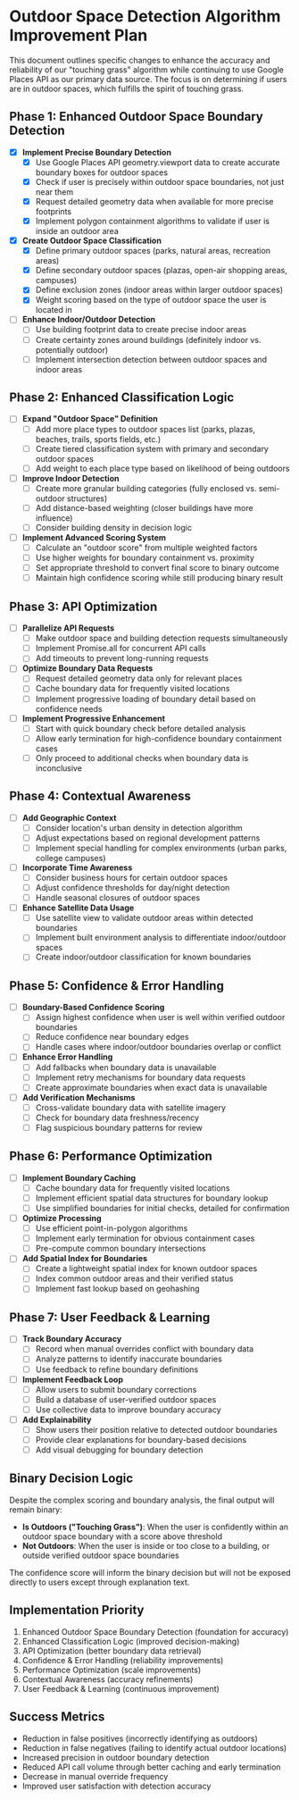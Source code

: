 # Outdoor Space Detection Algorithm Improvement Plan

This document outlines specific changes to enhance the accuracy and reliability of our "touching grass" algorithm while continuing to use Google Places API as our primary data source. The focus is on determining if users are in outdoor spaces, which fulfills the spirit of touching grass.

## Phase 1: Enhanced Outdoor Space Boundary Detection

- [x] **Implement Precise Boundary Detection**
  - [x] Use Google Places API geometry.viewport data to create accurate boundary boxes for outdoor spaces
  - [x] Check if user is precisely within outdoor space boundaries, not just near them
  - [x] Request detailed geometry data when available for more precise footprints
  - [x] Implement polygon containment algorithms to validate if user is inside an outdoor area

- [x] **Create Outdoor Space Classification**
  - [x] Define primary outdoor spaces (parks, natural areas, recreation areas)
  - [x] Define secondary outdoor spaces (plazas, open-air shopping areas, campuses)
  - [x] Define exclusion zones (indoor areas within larger outdoor spaces)
  - [x] Weight scoring based on the type of outdoor space the user is located in

- [ ] **Enhance Indoor/Outdoor Detection**
  - [ ] Use building footprint data to create precise indoor areas
  - [ ] Create certainty zones around buildings (definitely indoor vs. potentially outdoor)
  - [ ] Implement intersection detection between outdoor spaces and indoor areas

## Phase 2: Enhanced Classification Logic

- [ ] **Expand "Outdoor Space" Definition**
  - [ ] Add more place types to outdoor spaces list (parks, plazas, beaches, trails, sports fields, etc.)
  - [ ] Create tiered classification system with primary and secondary outdoor spaces
  - [ ] Add weight to each place type based on likelihood of being outdoors

- [ ] **Improve Indoor Detection**
  - [ ] Create more granular building categories (fully enclosed vs. semi-outdoor structures)
  - [ ] Add distance-based weighting (closer buildings have more influence)
  - [ ] Consider building density in decision logic

- [ ] **Implement Advanced Scoring System**
  - [ ] Calculate an "outdoor score" from multiple weighted factors
  - [ ] Use higher weights for boundary containment vs. proximity
  - [ ] Set appropriate threshold to convert final score to binary outcome
  - [ ] Maintain high confidence scoring while still producing binary result

## Phase 3: API Optimization

- [ ] **Parallelize API Requests**
  - [ ] Make outdoor space and building detection requests simultaneously
  - [ ] Implement Promise.all for concurrent API calls
  - [ ] Add timeouts to prevent long-running requests

- [ ] **Optimize Boundary Data Requests**
  - [ ] Request detailed geometry data only for relevant places
  - [ ] Cache boundary data for frequently visited locations
  - [ ] Implement progressive loading of boundary detail based on confidence needs

- [ ] **Implement Progressive Enhancement**
  - [ ] Start with quick boundary check before detailed analysis
  - [ ] Allow early termination for high-confidence boundary containment cases
  - [ ] Only proceed to additional checks when boundary data is inconclusive

## Phase 4: Contextual Awareness

- [ ] **Add Geographic Context**
  - [ ] Consider location's urban density in detection algorithm
  - [ ] Adjust expectations based on regional development patterns
  - [ ] Implement special handling for complex environments (urban parks, college campuses)

- [ ] **Incorporate Time Awareness**
  - [ ] Consider business hours for certain outdoor spaces
  - [ ] Adjust confidence thresholds for day/night detection
  - [ ] Handle seasonal closures of outdoor spaces

- [ ] **Enhance Satellite Data Usage**
  - [ ] Use satellite view to validate outdoor areas within detected boundaries
  - [ ] Implement built environment analysis to differentiate indoor/outdoor spaces
  - [ ] Create indoor/outdoor classification for known boundaries

## Phase 5: Confidence & Error Handling

- [ ] **Boundary-Based Confidence Scoring**
  - [ ] Assign highest confidence when user is well within verified outdoor boundaries
  - [ ] Reduce confidence near boundary edges
  - [ ] Handle cases where indoor/outdoor boundaries overlap or conflict

- [ ] **Enhance Error Handling**
  - [ ] Add fallbacks when boundary data is unavailable
  - [ ] Implement retry mechanisms for boundary data requests
  - [ ] Create approximate boundaries when exact data is unavailable

- [ ] **Add Verification Mechanisms**
  - [ ] Cross-validate boundary data with satellite imagery
  - [ ] Check for boundary data freshness/recency
  - [ ] Flag suspicious boundary patterns for review

## Phase 6: Performance Optimization

- [ ] **Implement Boundary Caching**
  - [ ] Cache boundary data for frequently visited locations
  - [ ] Implement efficient spatial data structures for boundary lookup
  - [ ] Use simplified boundaries for initial checks, detailed for confirmation

- [ ] **Optimize Processing**
  - [ ] Use efficient point-in-polygon algorithms
  - [ ] Implement early termination for obvious containment cases
  - [ ] Pre-compute common boundary intersections

- [ ] **Add Spatial Index for Boundaries**
  - [ ] Create a lightweight spatial index for known outdoor spaces
  - [ ] Index common outdoor areas and their verified status
  - [ ] Implement fast lookup based on geohashing

## Phase 7: User Feedback & Learning

- [ ] **Track Boundary Accuracy**
  - [ ] Record when manual overrides conflict with boundary data
  - [ ] Analyze patterns to identify inaccurate boundaries
  - [ ] Use feedback to refine boundary definitions

- [ ] **Implement Feedback Loop**
  - [ ] Allow users to submit boundary corrections
  - [ ] Build a database of user-verified outdoor spaces
  - [ ] Use collective data to improve boundary accuracy

- [ ] **Add Explainability**
  - [ ] Show users their position relative to detected outdoor boundaries
  - [ ] Provide clear explanations for boundary-based decisions
  - [ ] Add visual debugging for boundary detection

## Binary Decision Logic

Despite the complex scoring and boundary analysis, the final output will remain binary:

- **Is Outdoors ("Touching Grass")**: When the user is confidently within an outdoor space boundary with a score above threshold
- **Not Outdoors**: When the user is inside or too close to a building, or outside verified outdoor space boundaries

The confidence score will inform the binary decision but will not be exposed directly to users except through explanation text.

## Implementation Priority

1. Enhanced Outdoor Space Boundary Detection (foundation for accuracy)
2. Enhanced Classification Logic (improved decision-making)
3. API Optimization (better boundary data retrieval)
4. Confidence & Error Handling (reliability improvements)
5. Performance Optimization (scale improvements)
6. Contextual Awareness (accuracy refinements)
7. User Feedback & Learning (continuous improvement)

## Success Metrics

- Reduction in false positives (incorrectly identifying as outdoors)
- Reduction in false negatives (failing to identify actual outdoor locations)
- Increased precision in outdoor boundary detection
- Reduced API call volume through better caching and early termination
- Decrease in manual override frequency
- Improved user satisfaction with detection accuracy 